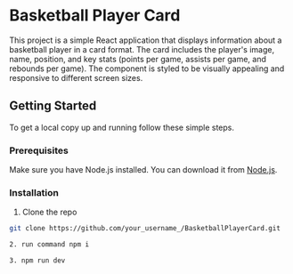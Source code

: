 # Basketball Player Card

This project is a simple React application that displays information about a basketball player in a card format. The card includes the player's image, name, position, and key stats (points per game, assists per game, and rebounds per game). The component is styled to be visually appealing and responsive to different screen sizes.

## Getting Started

To get a local copy up and running follow these simple steps.

### Prerequisites

Make sure you have Node.js installed. You can download it from [Node.js](https://nodejs.org/).

### Installation

1. Clone the repo

```sh
git clone https://github.com/your_username_/BasketballPlayerCard.git

2. run command npm i

3. npm run dev

```
